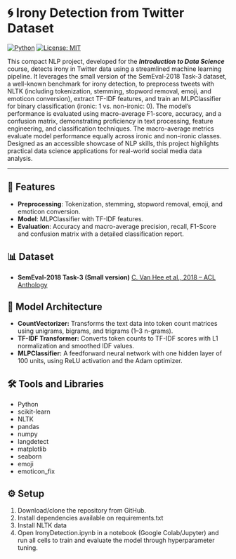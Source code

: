 # 🌀 Irony Detection from Twitter Dataset
[![Python](https://img.shields.io/badge/python-3.8+-blue.svg)](https://www.python.org/) [![License: MIT](https://img.shields.io/badge/License-MIT-yellow.svg)](https://opensource.org/licenses/MIT)

This compact NLP project, developed for the **_Introduction to Data Science_** course, detects irony in Twitter data using a streamlined machine learning pipeline. It leverages the small version of the SemEval-2018 Task-3 dataset, a well-known benchmark for irony detection, to preprocess tweets with NLTK (including tokenization, stemming, stopword removal, emoji, and emoticon conversion), extract TF-IDF features, and train an MLPClassifier for binary classification (ironic: 1 vs. non-ironic: 0). The model’s performance is evaluated using macro-average F1-score, accuracy, and a confusion matrix, demonstrating proficiency in text processing, feature engineering, and classification techniques. The macro-average metrics evaluate model performance equally across ironic and non-ironic classes. Designed as an accessible showcase of NLP skills, this project highlights practical data science applications for real-world social media data analysis.

---

## 🚀 Features
- **Preprocessing**: Tokenization, stemming, stopword removal, emoji, and emoticon conversion.
- **Model**: MLPClassifier with TF-IDF features.
- **Evaluation**: Accuracy and macro-average precision, recall, F1-Score and confusion matrix with a detailed classification report.

## 📊 Dataset
- **SemEval-2018 Task-3 (Small version)** [C. Van Hee et al., 2018 – ACL Anthology](https://aclanthology.org/S18-1005.pdf)

## 🧠 Model Architecture
- **CountVectorizer:** Transforms the text data into token count matrices using unigrams, bigrams, and trigrams (1–3 n-grams).
- **TF-IDF Transformer:** Converts token counts to TF-IDF scores with L1 normalization and smoothed IDF values.
- **MLPClassifier:** A feedforward neural network with one hidden layer of 100 units, using ReLU activation and the Adam optimizer.

## 🛠️ Tools and Libraries
- Python
- scikit-learn
- NLTK
- pandas
- numpy
- langdetect
- matplotlib
- seaborn
- emoji
- emoticon_fix

## ⚙️ Setup
1. Download/clone the repository from GitHub.
2. Install dependencies available on requirements.txt
3. Install NLTK data
4. Open IronyDetection.ipynb in a notebook (Google Colab/Jupyter) and run all cells to train and evaluate the model through hyperparameter tuning.

